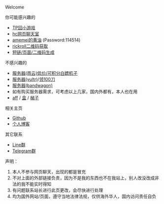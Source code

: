 Welcome

你可能感兴趣的
*   [TP回小游戏](https://xingye.me/game/new/index.php)
*   [hc网页聊天室](https://arcxingye.github.io/utu.html?url=https://hack.chat/?xingye)
*   [amemei的黄油](https://amemei.github.io/utu.html?url=https://5e.fit/amemei) (Password:114514)
*   [rickroll二维码获取](https://arcxingye.github.io/rr/qrcode)
*   [短链/页面/二维码生成](https://5e.fit/)

不感兴趣的
*   [服务器(雨云)低价/可积分白嫖机子](https://www.rainyun.com/?ref=MTM3MTQ=)
*   [服务器(vultr)](https://www.vultr.com/?ref=9281803)/[领100刀](https://www.vultr.com/?ref=9281825-8H)
*   [服务器(bandwagon)](https://bandwagonhost.com/aff.php?aff=69393)
*   如有购买服务器需求，可考虑以上几家，国内外都有，本人也在用
*   [aff](https://affili.st/343212) / [盒](https://t.me/SGKmainNEWbot?start=IVT35BD814D) / [梯子](https://sttlink.cc/auth/register?code=KbzI)

相关主页
*   [Github](https://github.com/arcxingye)
*   [个人博客](https://xingye.me/)

其它联系
*   [Line群](https://line.me/R/ti/g/4aiPvAqIm3)
*   [Telegram群](https://t.me/+tCqug8nQlXthZTZl)

声明：
1. 本人不参与网页聊天，出现的都是冒充
2. 不对上面的外部链接负责，因为不是我的东西也不在我站上，别人改没改成非法的我不能实时得知
3. 有问题联系站长进行此页更改，会尽快进行处理
4. 均为国外网站/页面，遵守当地法律法规，仅供海外华人，国内访问责任自负

<script async src="https://www.googletagmanager.com/gtag/js?id=UA-190316399-3"></script>
<script>
  window.dataLayer = window.dataLayer || [];
  function gtag(){dataLayer.push(arguments);}
  gtag('js', new Date());
  gtag('config', 'UA-190316399-3');
</script>
